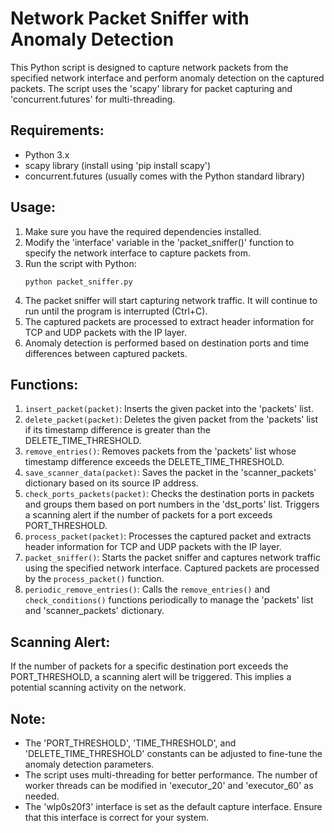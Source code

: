 Network Packet Sniffer with Anomaly Detection
=============================================

This Python script is designed to capture network packets from the specified network interface and perform anomaly detection on the captured packets. The script uses the 'scapy' library for packet capturing and 'concurrent.futures' for multi-threading.

Requirements:
-------------
- Python 3.x
- scapy library (install using 'pip install scapy')
- concurrent.futures (usually comes with the Python standard library)

Usage:
------
1. Make sure you have the required dependencies installed.
2. Modify the 'interface' variable in the 'packet_sniffer()' function to specify the network interface to capture packets from.
3. Run the script with Python:
    ```
    python packet_sniffer.py
    ```
4. The packet sniffer will start capturing network traffic. It will continue to run until the program is interrupted (Ctrl+C).
5. The captured packets are processed to extract header information for TCP and UDP packets with the IP layer.
6. Anomaly detection is performed based on destination ports and time differences between captured packets.

Functions:
----------
1. `insert_packet(packet)`: Inserts the given packet into the 'packets' list.
2. `delete_packet(packet)`: Deletes the given packet from the 'packets' list if its timestamp difference is greater than the DELETE_TIME_THRESHOLD.
3. `remove_entries()`: Removes packets from the 'packets' list whose timestamp difference exceeds the DELETE_TIME_THRESHOLD.
4. `save_scanner_data(packet)`: Saves the packet in the 'scanner_packets' dictionary based on its source IP address.
5. `check_ports_packets(packet)`: Checks the destination ports in packets and groups them based on port numbers in the 'dst_ports' list. Triggers a scanning alert if the number of packets for a port exceeds PORT_THRESHOLD.
6. `process_packet(packet)`: Processes the captured packet and extracts header information for TCP and UDP packets with the IP layer.
7. `packet_sniffer()`: Starts the packet sniffer and captures network traffic using the specified network interface. Captured packets are processed by the `process_packet()` function.
8. `periodic_remove_entries()`: Calls the `remove_entries()` and `check_conditions()` functions periodically to manage the 'packets' list and 'scanner_packets' dictionary.

Scanning Alert:
---------------
If the number of packets for a specific destination port exceeds the PORT_THRESHOLD, a scanning alert will be triggered. This implies a potential scanning activity on the network.

Note:
-----
- The 'PORT_THRESHOLD', 'TIME_THRESHOLD', and 'DELETE_TIME_THRESHOLD' constants can be adjusted to fine-tune the anomaly detection parameters.
- The script uses multi-threading for better performance. The number of worker threads can be modified in 'executor_20' and 'executor_60' as needed.
- The 'wlp0s20f3' interface is set as the default capture interface. Ensure that this interface is correct for your system.


